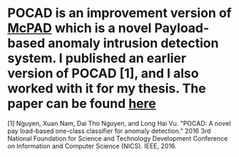 # POCAD is an improvement version of [McPAD][McPAD] which is a novel Payload-based anomaly intrusion detection system. I published an earlier version of POCAD [1], and I also worked with it for my thesis. The paper can be found [here][POCAD]
[McPAD]: http://roberto.perdisci.com/projects/mcpad
[POCAD]: http://eprints.uet.vnu.edu.vn/eprints/2361/1/POCAD_CameraReady.pdf
[1] Nguyen, Xuan Nam, Dai Tho Nguyen, and Long Hai Vu. "POCAD: A novel pay load-based one-class classifier for anomaly detection." 2016 3rd National Foundation for Science and Technology Development Conference on Information and Computer Science (NICS). IEEE, 2016.
